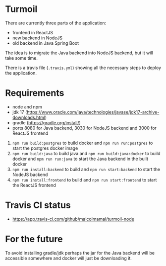 # Turmoil

There are currently three parts of the application:

+ frontend in ReactJS
+ new backend in NodeJS
+ old backend in Java Spring Boot

The idea is to migrate the Java backend into NodeJS backend, but it will take some time.

There is a travis file (`.travis.yml`) showing all the necessary steps to deploy the application.

# Requirements
+ node and npm
+ jdk 17 (https://www.oracle.com/java/technologies/javase/jdk17-archive-downloads.html) 
+ gradle (https://gradle.org/install/)
+ ports 8080 for Java backend, 3030 for NodeJS backend and 3000 for ReactJS frontend 

1. `npm run build:postgres` to build docker and `npm run run:postgres` to start the postgres docker image
2. `npm run build:java` to build java and `npm run build:java:docker` to build docker and `npm run run:java` to start the Java backend in the built docker
3. `npm run install:backend` to build and `npm run start:backend` to start the NodeJS backend
4. `npm run install:frontend` to build and `npm run start:frontend` to start the ReactJS frontend
 
# Travis CI status
+ https://app.travis-ci.com/github/malcolmamal/turmoil-node

# For the future
To avoid installing gradle/jdk perhaps the jar for the Java backend will be accessible somewhere and docker will just be downloading it.